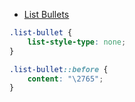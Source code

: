 - [List Bullets](https://symbl.cc/en/collections/list-bullets/)

```css
.list-bullet {
	list-style-type: none;
}

.list-bullet::before {
	content: "\2765";
}
```